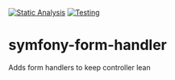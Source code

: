 [![Static Analysis](https://github.com/Ardenexal/symfony-form-handler/workflows/Static%20Analysis/badge.svg)](https://github.com/Ardenexal/symfony-form-handler/actions?query=workflow%3A%22Static+Analysis%22)
[![Testing](https://github.com/Ardenexal/symfony-form-handler/workflows/Testing/badge.svg?branch=master)](https://github.com/Ardenexal/symfony-form-handler/actions?query=workflow%3ATesting)
# symfony-form-handler
Adds form handlers to keep controller lean
